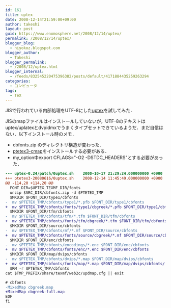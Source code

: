 ```yaml
---
id: 161
title: uptex
date: 2008-12-14T21:59:00+09:00
author: takeshi
layout: post
guid: https://www.enomosphere.net/2008/12/14/uptex/
permalink: /2008/12/14/uptex/
blogger_blog:
  - hiyokoz.blogspot.com
blogger_author:
  - Takeshi
blogger_permalink:
  - /2008/12/uptex.html
blogger_internal:
  - /feeds/832545220475396382/posts/default/4171884435259263294
categories:
  - コンピュータ
tags:
  - TeX
---
```

JISで行われている内部処理をUTF-8にした<a href="http://homepage3.nifty.com/ttk/comp/tex/uptex.html">uptex</a>を試してみた．

JISのmapファイルはインストールしていないが，UTF-8のテキストはuptex/uplatexとdvpidmxでうまくタイプセットできているようだ．まだ自信はない．以下インストール時のメモ．

* cbfonts.zip のディレクトリ構造が変わった．
* <a href="http://tutimura.ath.cx/~nob/tex/ptetex/ptetex-cmap/">ptetex3-cmap</a>をインストールする必要がある．
* my_option中export CFLAGS="-O2 -DSTDC_HEADERS"とする必要があった．

```diff
--- uptex-0.24/patch/0uptex.sh    2008-10-17 21:29:24.000000000 +0900
+++ ptetex3-20080616/0uptex.sh    2008-12-14 11:45:49.000000000 +0900
@@ -114,20 +114,20 @@
  FONT_DIR=$UPTEX_TEXMF_DIR/fonts
  unzip $SRC_DIR/cbfonts.zip -d $PTETEX_TMP
  $MKDIR $FONT_DIR/type1/cbfonts
-  mv $PTETEX_TMP/cbfonts/type1/*.pfb $FONT_DIR/type1/cbfonts
+  mv $PTETEX_TMP/cbfonts/fonts/type1/cbgreek/*.pfb $FONT_DIR/type1/cbfonts
  $MKDIR $FONT_DIR/tfm/cbfonts
-  mv $PTETEX_TMP/cbfonts/tfm/*.tfm $FONT_DIR/tfm/cbfonts
+  mv $PTETEX_TMP/cbfonts/fonts/tfm/cbgreek/*.tfm $FONT_DIR/tfm/cbfonts
  $MKDIR $FONT_DIR/source/cbfonts
-  mv $PTETEX_TMP/cbfonts/mf/*.mf $FONT_DIR/source/cbfonts
+  mv $PTETEX_TMP/cbfonts/fonts/source/cbgreek/*.mf $FONT_DIR/source/cbfonts
  $MKDIR $FONT_DIR/enc/cbfonts
-  mv $PTETEX_TMP/cbfonts/encodings/*.enc $FONT_DIR/enc/cbfonts
+  mv $PTETEX_TMP/cbfonts/fonts/enc/*.enc $FONT_DIR/enc/cbfonts
  $MKDIR $FONT_DIR/map/dvips/cbfonts
-  mv $PTETEX_TMP/cbfonts/dvips/*.map $FONT_DIR/map/dvips/cbfonts
+  mv $PTETEX_TMP/cbfonts/fonts/map/*.map $FONT_DIR/map/dvips/cbfonts/
  $RM -r $PTETEX_TMP/cbfonts
cat $TMP_PREFIX/share/texmf/web2c/updmap.cfg || exit

# cbfonts
-MixedMap cbgreek.map
+MixedMap cbgreek-full.map
EOF
fi
```